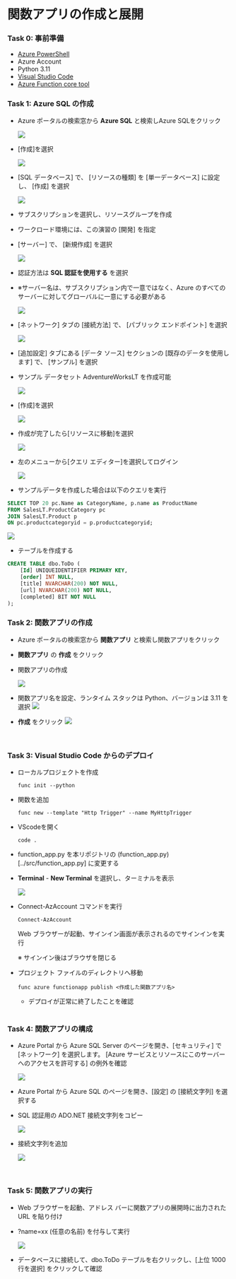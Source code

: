 # 関数アプリの作成と展開
### Task 0: 事前準備

- [Azure PowerShell](https://learn.microsoft.com/ja-jp/powershell/azure/install-az-ps?view=azps-0.10.0)
- Azure Account
- Python 3.11
- [Visual Studio Code](https://code.visualstudio.com/download)
- [Azure Function core tool](https://learn.microsoft.com/ja-jp/azure/azure-functions/functions-run-local?tabs=windows%2Cisolated-process%2Cnode-v4%2Cpython-v2%2Chttp-trigger%2Ccontainer-apps&pivots=programming-language-python)

### Task 1: Azure SQL の作成

- Azure ポータルの検索窓から **Azure SQL** と検索しAzure SQLをクリック

  <img src="../images/t1-01.png" />

- [作成]を選択

  <img src="../images/t1-02.png" />

- [SQL データベース] で、 [リソースの種類] を [単一データベース] に設定し、 [作成] を選択

  <img src="../images/t1-03.png" />

- サブスクリプションを選択し、リソースグループを作成
- ワークロード環境には、この演習の [開発] を指定
- [サーバー] で、 [新規作成] を選択

  <img src="../images/t1-04.png" />

- 認証方法は **SQL 認証を使用する** を選択
- ※サーバー名は、サブスクリプション内で一意ではなく、Azure のすべてのサーバーに対してグローバルに一意にする必要がある

  <img src="../images/t1-05.png" />

- [ネットワーク] タブの [接続方法] で、 [パブリック エンドポイント] を選択

  <img src="../images/t1-06.png" />

- [追加設定] タブにある [データ ソース] セクションの [既存のデータを使用します] で、 [サンプル] を選択
- サンプル データセット AdventureWorksLT を作成可能

  <img src="../images/t1-07.png" />

- [作成]を選択

  <img src="../images/t1-08.png" />

- 作成が完了したら[リソースに移動]を選択

  <img src="../images/t1-09.png" />

- 左のメニューから[クエリ エディター]を選択してログイン

  <img src="../images/t1-10.png" />

- サンプルデータを作成した場合は以下のクエリを実行

```sql
SELECT TOP 20 pc.Name as CategoryName, p.name as ProductName
FROM SalesLT.ProductCategory pc
JOIN SalesLT.Product p
ON pc.productcategoryid = p.productcategoryid;
```

  <img src="../images/t1-11.png" />


- テーブルを作成する
```sql
CREATE TABLE dbo.ToDo (
    [Id] UNIQUEIDENTIFIER PRIMARY KEY,
    [order] INT NULL,
    [title] NVARCHAR(200) NOT NULL,
    [url] NVARCHAR(200) NOT NULL,
    [completed] BIT NOT NULL
);
```

### Task 2: 関数アプリの作成

- Azure ポータルの検索窓から **関数アプリ** と検索し関数アプリをクリック
- **関数アプリ** の **作成** をクリック
- 関数アプリの作成

  <img src="../images/t2-03.png" />

- 関数アプリ名を設定、ランタイム スタックは Python、バージョンは 3.11 を選択
  <img src="../images/t2-04.png" />

- **作成** をクリック
  <img src="../images/t2-05.png" />

<br />

### Task 3: Visual Studio Code からのデプロイ

- ローカルプロジェクトを作成

  ```
  func init --python
  ```

- 関数を追加

  ```
  func new --template "Http Trigger" --name MyHttpTrigger
  ```

- VScodeを開く

  ```
  code .
  ```

- function_app.py を本リポジトリの (function_app.py)[../src/function_app.py] に変更する

- **Terminal** - **New Terminal** を選択し、ターミナルを表示

  <img src="../images/t3-01.png" />

- Connect-AzAccount コマンドを実行

  ```
  Connect-AzAccount
  ```

  Web ブラウザーが起動、サインイン画面が表示されるのでサインインを実行

  ※ サインイン後はブラウザを閉じる

- プロジェクト ファイルのディレクトリへ移動

  ```
  func azure functionapp publish <作成した関数アプリ名>
  ```

  - デプロイが正常に終了したことを確認

  <br />
  
### Task 4: 関数アプリの構成

- Azure Portal から Azure SQL Server のページを開き、[セキュリティ] で [ネットワーク] を選択します。 [Azure サービスとリソースにこのサーバーへのアクセスを許可する] の例外を確認

    <img src="../images/t4-01.png" />

- Azure Portal から Azure SQL のページを開き、[設定] の [接続文字列] を選択する
- SQL 認証用の ADO.NET 接続文字列をコピー

    <img src="../images/t4-03.png" />

- 接続文字列を追加

    <img src="../images/t4-04.png" />

<br />

### Task 5: 関数アプリの実行

- Web ブラウザーを起動、アドレス バーに関数アプリの展開時に出力された URL を貼り付け

- ?name=xx (任意の名前) を付与して実行

  <img src="../images/t5-01.png" />

- データベースに接続して、dbo.ToDo テーブルを右クリックし、[上位 1000 行を選択] をクリックして確認

<br />

